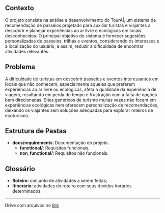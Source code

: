 ## Contexto
O projeto consiste na análise e desenvolvimento do TourAÍ, um sistema de recomendação de passeios projetado para auxiliar turistas e viajantes a descobrir e planejar experiências ao ar livre e ecológicas em locais desconhecidos. O principal objetivo do sistema é fornecer sugestões personalizadas de passeios, trilhas e eventos, considerando os interesses e a localização do usuário, e assim, reduzir a dificuldade de encontrar atividades relevantes.

## Problema
A dificuldade de turistas em descobrir passeios e eventos interessantes em locais que não conhecem, especialmente aqueles que preferem experiências ao ar livre ou ecológicas, afeta a qualidade da experiência de viagem, resultando em perda de tempo e frustração com a falta de opções bem direcionadas. Sites genéricos de turismo muitas vezes não focam em experiências ecológicas nem oferecem personalização de recomendações, deixando os viajantes sem soluções adequadas para explorar roteiros de ecoturismo.

## Estrutura de Pastas

- **docs/requirements**: Documentação do projeto.
  - **functional/**: Requisitos funcionais.
  - **non_functional/**: Requisitos não funcionais.

## Glossário
- **Roteiro:** conjunto de atividades a serem feitas;
- **Itinerário:** atividades do roteiro com seus devidos horários determinados.

---

Drive com arquivos no [link](https://drive.google.com/drive/folders/1R0gpW7_PjRz5GL0JZOeQu0MUn3Yx00EP?usp=sharing) 
